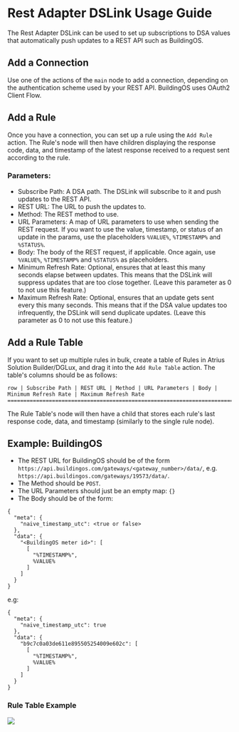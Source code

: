 # Rest Adapter DSLink Usage Guide

The Rest Adapter DSLink can be used to set up subscriptions to DSA values that automatically push updates to a REST API such as BuildingOS.

## Add a Connection

Use one of the actions of the `main` node to add a connection, depending on the authentication scheme used by your REST API. BuildingOS uses OAuth2 Client Flow.

## Add a Rule

Once you have a connection, you can set up a rule using the `Add Rule` action. The Rule's node will then have children displaying the response code, data, and timestamp of the latest response received to a request sent according to the rule.
### Parameters:
- Subscribe Path: A DSA path. The DSLink will subscribe to it and push updates to the REST API.
- REST URL: The URL to push the updates to.
- Method: The REST method to use.
- URL Parameters: A map of URL parameters to use when sending the REST request. If you want to use the value, timestamp, or status of an update in the params, use the placeholders `%VALUE%`, `%TIMESTAMP%` and `%STATUS%`.
- Body: The body of the REST request, if applicable. Once again, use `%VALUE%`, `%TIMESTAMP%` and `%STATUS%` as placeholders.
- Minimum Refresh Rate: Optional, ensures that at least this many seconds elapse between updates. This means that the DSLink will suppress updates that are too close together. (Leave this parameter as 0 to not use this feature.)
- Maximum Refresh Rate: Optional, ensures that an update gets sent every this many seconds. This means that if the DSA value updates too infrequently, the DSLink will send duplicate updates. (Leave this parameter as 0 to not use this feature.)
## Add a Rule Table
If you want to set up multiple rules in bulk, create a table of Rules in Atrius Solution Builder/DGLux, and drag it into the `Add Rule Table` action. The table's columns should be as follows:

	row | Subscribe Path | REST URL | Method | URL Parameters | Body | Minimum Refresh Rate | Maximum Refresh Rate
    ==============================================================================================================
    
    
   The Rule Table's node will then have a child that stores each rule's last response code, data, and timestamp (similarly to the single rule node).
   
## Example: BuildingOS

- The REST URL for BuildingOS should be of the form `https://api.buildingos.com/gateways/<gateway_number>/data/`, e.g. `https://api.buildingos.com/gateways/19573/data/`.
- The Method should be `POST`.
- The URL Parameters should just be an empty map: `{}`
- The Body should be of the form:

```
{
  "meta": {
    "naive_timestamp_utc": <true or false>
  },
  "data": {
    "<BuildingOS meter id>": [
      [
        "%TIMESTAMP%",
        %VALUE%
      ]
    ]
  }
}
``` 
e.g:
```
{
  "meta": {
    "naive_timestamp_utc": true
  },
  "data": {
    "b9c7c0a03de611e895505254009e602c": [
      [
        "%TIMESTAMP%",
        %VALUE%
      ]
    ]
  }
}
```

### Rule Table Example
![](https://github.com/iot-dsa-v2/dslink-java-v2-restadapter/blob/develop/docs/rest_adapter_rule_table.png)
